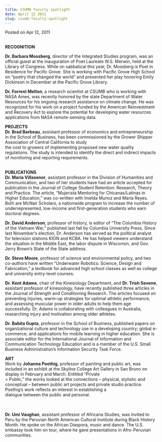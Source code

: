 ```yaml
---
title: CSUMB faculty spotlight
date: April 12 2011
slug: csumb-faculty-spotlight
---
```





<span class="date">Posted on Apr 12, 2011    </span>
<p><br>
<strong>RECOGNITION</strong></br></p>
<p><strong>Dr. Barbara Mossberg</strong>, director of the
Integrated Studies program, was an official guest at the
inauguration of Poet Laureate W.S. Merwin, held at the Library of
Congress. While on sabbatical this year, Dr. Mossberg is Poet in
Residence for Pacific Grove. She is working with Pacific Grove High
School on &#x201C;poetry that changed the world&#x201D; and presented her play
honoring Emily Dickinson in December at the Pacific Grove
Library.</p>
<p><strong>Dr. Forrest Melton</strong>, a research scientist at
CSUMB who is working with NASA Ames, was recently honored by the
state Department of Water Resources for his ongoing research
assistance on climate change. He was recognized for his work on a
project funded by the American Reinvestment and Recovery Act to
explore the potential for developing water resources applications
from NASA remote-sensing data.</p>
<p><strong>PROJECTS</strong><br>
<strong>Dr. Brad Barbeau</strong>, assistant professor of economics
and entrepreneurship in the School of Business, has been
commissioned by the Grower Shipper Association of Central
California to study<br>
the cost to growers of implementing proposed new water quality
regulations. The study is intended to identify the direct and
indirect impacts of monitoring and reporting requirements.</br></br></p>
<p><strong>PUBLICATIONS</strong><br>
<strong>Dr. Maria Villasenor</strong>, assistant professor in the
Division of Humanities and Communication, and two of her students
have had an article accepted for publication in the Journal of
College Student Retention: Research, Theory and Practice. The
article, &#x201C;Mujerista Mentoring for Chicanas/Latinas in Higher
Education,&#x201D; was co-written with Imelda Munoz and Maria Reyes. Both
are McNair Scholars, a nationwide program to increase the number of
underrepresented, low-income and first-generation students who earn
doctoral degrees.</br></p>
<p><strong>Dr. David Anderson</strong>, professor of history, is
editor of &#x201C;The Columbia History of the Vietnam War,&#x201D; published last
fall by Columbia University Press. Since last November&#x2019;s election,
Dr. Anderson has served as the political analyst for television
stations KION and KCBA. He has helped viewers understand the
situation in the Middle East, the labor dispute in Wisconsin, and
Gov. Jerry Brown&#x2019;s State of the State address.</p>
<p><strong>Dr. Steve Moore</strong>, professor of science and
environmental policy, and two co-authors have written &#x201C;Underwater
Robotics: Science, Design and Fabrication,&#x201D; a textbook for advanced
high school classes as well as college and university entry-level
courses.</p>
<p><strong>Dr. Kent Adams</strong>, chair of the Kinesiology
Department, and <strong>Dr. Trish Sevene</strong>, assistant
professor of kinesiology, have recently published three articles in
the Journal of Strength and Conditioning Research. The articles
focused on preventing injuries, warm-up strategies for optimal
athletic performance, and assessing muscular power in older adults
to help them age successfully. Dr. Adams is collaborating with
colleagues in Australia, researching injury and motivation among
older athletes.</p>
<p><strong>Dr. Babita Gupta</strong>, professor in the School of
Business, published papers on organizational culture and technology
use in a developing country; global e-commerce; and applications
for mobile learning in higher education. She is associate editor
for the International Journal of Information and Communication
Technology Education and is a member of the U.S. Small Business
Administration&#x2019;s Information Security Task Force.</p>
<p><strong>ART</strong><br>
Work by <strong>Johanna Poethig</strong>, professor of painting and
public art, was included in an exhibit at the Skyline College Art
Gallery in San Bruno on display in February and March. Entitled
&#x201C;Private<br>
= Public,&#x201D; the works looked at the connections &#x2013; physical,
stylistic and conceptual &#x2013; between public art projects and private
studio practice. Poethig&#x2019;s work reflects an interest in
establishing a<br>
dialogue between the public and personal.</br></br></br></p>
<p><strong>Dr. Umi Vaughan</strong>, assistant professor of
Africana Studies, was invited to Peru by the Peruvian North
American Cultural Institute during Black History Month. He spoke on
the African Diaspora, music and dance. The U.S. embassy took him on
tour, where he gave presentations in Afro-Peruvian
communities.<br>
&#xA0;</br></p>






